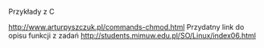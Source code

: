 Przykłady z C

http://www.arturpyszczuk.pl/commands-chmod.html Przydatny link do opisu funkcji z zadań http://students.mimuw.edu.pl/SO/Linux/index06.html
